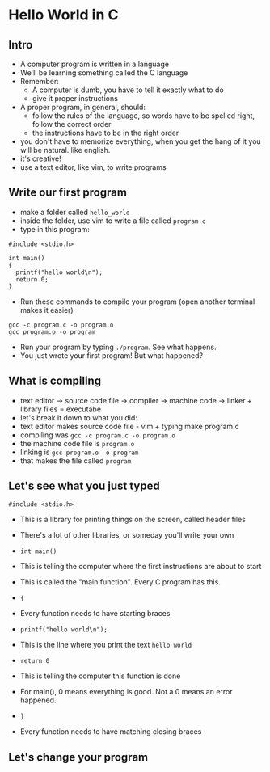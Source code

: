 # Hello World in C #

## Intro ##

* A computer program is written in a language
* We'll be learning something called the C language
* Remember:
  * A computer is dumb, you have to tell it exactly what to do
  * give it proper instructions
* A proper program, in general, should:
  * follow the rules of the language, so words have to be spelled right, follow the correct order
  * the instructions have to be in the right order
* you don't have to memorize everything, when you get the hang of it you will be natural. like english.
* it's creative!
* use a text editor, like vim, to write programs

## Write our first program ##

* make a folder called `hello_world`
* inside the folder, use vim to write a file called `program.c`
* type in this program:

```
#include <stdio.h>

int main()
{
  printf("hello world\n");
  return 0;
}
```

* Run these commands to compile your program (open another terminal makes it easier)

```
gcc -c program.c -o program.o
gcc program.o -o program
```

* Run your program by typing `./program`. See what happens.
* You just wrote your first program! But what happened?

## What is compiling ##

* text editor -> source code file -> compiler -> machine code -> linker + library files = executabe
* let's break it down to what you did:
 * text editor makes source code file - vim + typing make program.c
 * compiling was `gcc -c program.c -o program.o`
 * the machine code file is `program.o`
 * linking is `gcc program.o -o program`
 * that makes the file called `program`

## Let's see what you just typed ##

`#include <stdio.h>`
 * This is a library for printing things on the screen, called header files
 * There's a lot of other libraries, or someday you'll write your own

* `int main()`
* This is telling the computer where the first instructions are about to start
* This is called the "main function". Every C program has this.

* `{`
* Every function needs to have starting braces

* `printf("hello world\n");`
* This is the line where you print the text `hello world`

* `return 0`
* This is telling the computer this function is done
* For main(), 0 means everything is good. Not a 0 means an error happened.

* `}`
* Every function needs to have matching closing braces

## Let's change your program ##

